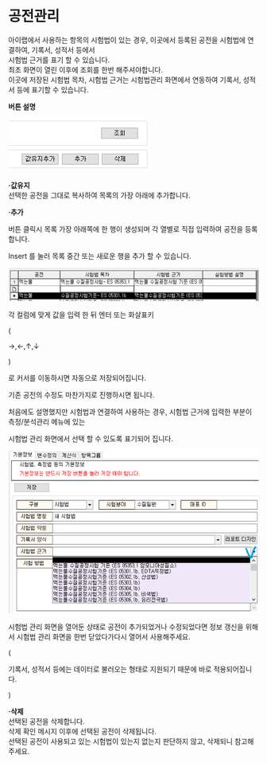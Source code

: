 # 공전관리

아이랩에서 사용하는 항목의 시험법이 있는 경우, 이곳에서 등록된 공전을 시험법에 연결하여, 기록서, 성적서 등에서  
시험법 근거를 표기 할 수 있습니다.  
최초 화면이 열린 이후에 조회를 한번 해주셔야합니다.  
이곳에 저장된 시험법 목차, 시험법 근거는 시험법관리 화면에서 연동하여 기록서, 성적서 등에 표기할 수 있습니다.

**버튼 설명**

![](../.gitbook/assets/49.png)

**·값유지**  
선택한 공전을 그대로 복사하여 목록의 가장 아래에 추가합니다.

**·추가**

버튼 클릭시 목록 가장 아래쪽에 한 행이 생성되며 각 열별로 직접 입력하여 공전을 등록합니다.

Insert 를 눌러 목록 중간 또는 새로운 행을 추가 할 수 있습니다.

![](../.gitbook/assets/50.png)

각 컬럼에 맞게 값을 입력 한 뒤 엔터 또는 화살표키

\(

→,←,↑,↓

\)

로 커서를 이동하시면 자동으로 저장되어집니다.

기존 공전의 수정도 마찬가지로 진행하시면 됩니다.

처음에도 설명했지만 시험법과 연결하여 사용하는 경우, 시험법 근거에 입력한 부분이 측정/분석관리 메뉴에 있는

시험법 관리 화면에서 선택 할 수 있도록 표기되어 집니다.

![](../.gitbook/assets/51%20%281%29.png)

시험법 관리 화면을 열어둔 상태로 공전이 추가되었거나 수정되었다면 정보 갱신을 위해서 시험법 관리 화면을 한번 닫았다가다시 열어서 사용해주세요.

\(

기록서, 성적서 등에는 데이터로 불러오는 형태로 지원되기 때문에 바로 적용되어집니다.

\)

**·삭제**  
선택된 공전을 삭제합니다.  
삭제 확인 메시지 이후에 선택된 공전이 삭제됩니다.  
선택된 공전이 사용되고 있는 시험법이 있는지 없는지 판단하지 않고, 삭제되니 참고해주세요.

